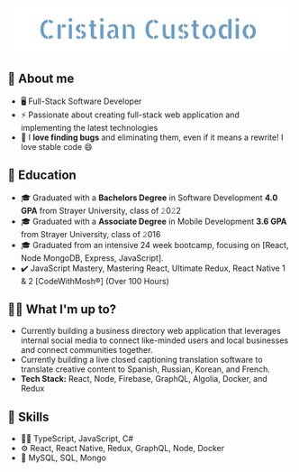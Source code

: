 <h1 align="center">
  <img src="https://github.com/cristian-custodio/cristian-custodio/blob/main/images/cristian-custodio.svg" alt="Cristian Custodio" />
</h1>

## :book: About me
- 🖥  Full-Stack Software Developer
- ⚡ Passionate about creating full-stack web application and implementing the latest technologies
- 🔭 I **love finding bugs** and eliminating them, even if it means a rewrite! I love stable code 😄

## 🏫 Education
- 🎓 Graduated with a **Bachelors Degree** in Software Development **4.0 GPA** from Strayer University, class of 𝟸0𝟸2
- 🎓 Graduated with a **Associate Degree** in Mobile Development **3.6 GPA** from Strayer University, class of 𝟸016
- 🎓 Graduated from an intensive 24 week bootcamp, focusing on [React, Node MongoDB, Express, JavaScript].
- ✔️ JavaScript Mastery, Mastering React, Ultimate Redux, React Native 1 & 2 [CodeWithMosh®] (Over 100 Hours)

## :man_technologist: What I'm up to?
- Currently building a business directory web application that leverages internal social media to connect like-minded users and local businesses and connect communities together. 
- Currently building a live closed captioning translation software to translate creative content to Spanish, Russian, Korean, and French.
- **Tech Stack:** React, Node, Firebase, GraphQL, Algolia, Docker, and Redux

## 🌱 Skills
- 👨‍💻 TypeScript, JavaScript, C#
- ⚙️ React, React Native, Redux, GraphQL, Node, Docker
- 💽 MySQL, SQL, Mongo


<!--
**cristian-custodio/cristian-custodio** is a ✨ _special_ ✨ repository because its `README.md` (this file) appears on your GitHub profile.


## :man_technologist: What I'm up to?

- Currently building a business directory web application that leverages internal social media to connect like minded users and local businesses and connect communities together. 
- **Tech Stack:** React, Node, Firebase, GraphQL, and Redux
<!--
**cristian-custodio/cristian-custodio** is a ✨ _special_ ✨ repository because its `README.md` (this file) appears on your GitHub profile.

Here are some ideas to get you started:

- 🔭 I’m currently working on ...
- 🌱 I’m currently learning ...
- 👯 I’m looking to collaborate on ...
- 🤔 I’m looking for help with ...
- 💬 Ask me about ...
- 📫 How to reach me: ...
- 😄 Pronouns: ...
- ⚡ Fun fact: ...
-->
